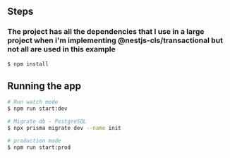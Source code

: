 ## Steps

### The project has all the dependencies that I use in a large project when i'm implementing @nestjs-cls/transactional but not all are used in this example

```bash
$ npm install
```

## Running the app

```bash
# Run watch mode
$ npm run start:dev

# Migrate db - PostgreSQL
$ npx prisma migrate dev --name init

# production mode
$ npm run start:prod
```
